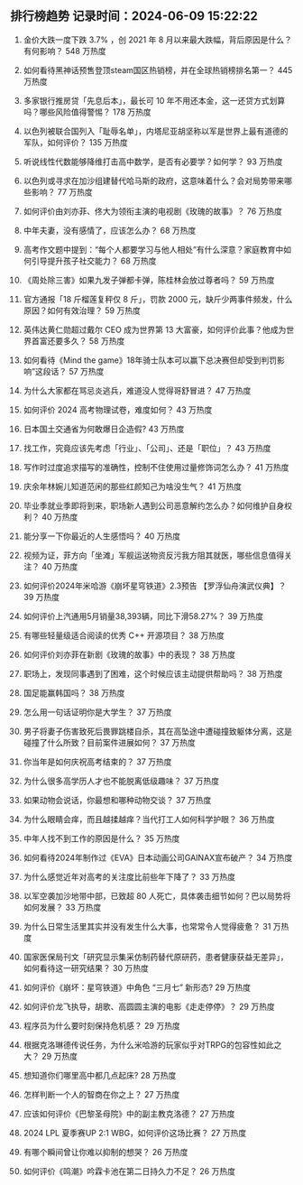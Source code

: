 
## 排行榜趋势 记录时间：2024-06-09 15:22:22
  
  1. 金价大跌一度下跌 3.7% ，创 2021 年 8 月以来最大跌幅，背后原因是什么？有何影响？ 548 万热度
    
  2. 如何看待黑神话预售登顶steam国区热销榜，并在全球热销榜排名第一？ 445 万热度
    
  3. 多家银行推房贷「先息后本」，最长可 10 年不用还本金，这一还贷方式划算吗？哪些风险值得警惕？ 178 万热度
    
  4. 以色列被联合国列入「耻辱名单」，内塔尼亚胡坚称以军是世界上最有道德的军队，如何评价？ 135 万热度
    
  5. 听说线性代数能够降维打击高中数学，是否有必要学？如何学？ 93 万热度
    
  6. 以色列或寻求在加沙组建替代哈马斯的政府，这意味着什么？会对局势带来哪些影响？ 77 万热度
    
  7. 如何评价由刘亦菲、佟大为领衔主演的电视剧《玫瑰的故事》？ 76 万热度
    
  8. 中年夫妻，没有感情了，应该怎么办？ 68 万热度
    
  9. 高考作文题中提到：“每个人都要学习与他人相处”有什么深意？家庭教育中如何引导提升孩子社交能力？ 68 万热度
    
  10. 《周处除三害》如果九发子弹都卡弹，陈桂林会放过尊者吗？ 59 万热度
    
  11. 官方通报「18 斤榴莲复秤仅 8 斤」，罚款 2000 元，缺斤少两事件频发，什么原因？如何有效治理？ 59 万热度
    
  12. 英伟达黄仁勋超过戴尔 CEO 成为世界第 13 大富豪，如何评价此事？他成为世界首富还要多久？ 58 万热度
    
  13. 如何看待《Mind the game》18年骑士队本可以赢下总决赛但却受到判罚影响”这段话？ 57 万热度
    
  14. 为什么大家都在骂忌炎逃兵，难道没人觉得哥舒冒进？ 47 万热度
    
  15. 如何评价 2024 高考物理试卷，难度如何？ 43 万热度
    
  16. 日本国土交通省为何敢爆日企造假? 43 万热度
    
  17. 找工作，究竟应该先考虑「行业」、「公司」、还是「职位」？ 43 万热度
    
  18. 写作时过度追求描写的准确性，控制不住使用过量修饰词怎么办？ 41 万热度
    
  19. 庆余年林婉儿知道范闲的那些红颜知己为啥没生气？ 41 万热度
    
  20. 毕业季就业季即将到来，职场新人遇到公司恶意解约怎么办？如何维护自身权利？ 40 万热度
    
  21. 能分享一下你最近的人生感悟吗？ 40 万热度
    
  22. 视频为证，菲方向「坐滩」军舰运送物资反污我方阻其就医，哪些信息值得关注？ 40 万热度
    
  23. 如何评价2024年米哈游《崩坏星穹铁道》2.3预告 【罗浮仙舟演武仪典】？ 39 万热度
    
  24. 如何评价上汽通用5月销量38,393辆，同比下滑58.27%？ 39 万热度
    
  25. 有哪些轻量级适合阅读的优秀 C++ 开源项目？ 38 万热度
    
  26. 如何评价刘亦菲在新剧《玫瑰的故事》中的表现？ 38 万热度
    
  27. 职场上，发现同事遇到了困难，这个时候应该主动提供帮助吗？ 38 万热度
    
  28. 国足能赢韩国吗？ 38 万热度
    
  29. 怎么用一句话证明你是大学生？ 37 万热度
    
  30. 男子将妻子伤害致死后畏罪跳楼自杀，其在高坠途中遭碰撞致躯体分离，这是碰撞了什么所致？目前案件进展如何？ 37 万热度
    
  31. 你当年是如何庆祝高考结束的？ 37 万热度
    
  32. 为什么很多高学历人才也不能脱离低级趣味？ 37 万热度
    
  33. 如果动物会说话，你最想和哪种动物交谈？ 37 万热度
    
  34. 为什么眼睛会痒，而且越揉越痒？当代打工人如何科学护眼？ 36 万热度
    
  35. 中年人找不到工作的原因是什么？ 35 万热度
    
  36. 如何看待2024年制作过《EVA》日本动画公司GAINAX宣布破产？ 34 万热度
    
  37. 为什么感觉近年对高考的关注度比前些年下降了？ 33 万热度
    
  38. 以军空袭加沙地带中部，已致超 80 人死亡，具体袭击细节如何？巴以局势将如何发展？ 33 万热度
    
  39. 为什么日常生活里其实并没有发生什么大事，也常常令人觉得疲惫？ 31 万热度
    
  40. 国家医保局刊文「研究显示集采仿制药替代原研药，患者健康获益无差异」，如何看待这一研究结果？ 30 万热度
    
  41. 如何评价《崩坏：星穹铁道》中角色 “三月七” 新形态? 29 万热度
    
  42. 如何评价龙飞执导，胡歌、高圆圆主演的电影《走走停停》？ 29 万热度
    
  43. 程序员为什么要时刻保持危机感？ 29 万热度
    
  44. 根据克洛琳德传说任务，为什么米哈游的玩家似乎对TRPG的包容性如此之大？ 29 万热度
    
  45. 想知道你们哪里高中都几点起床? 28 万热度
    
  46. 怎样判断一个人的智商在你之上？ 27 万热度
    
  47. 应该如何评价《巴黎圣母院》中的副主教克洛德？ 27 万热度
    
  48. 2024 LPL 夏季赛UP 2:1 WBG，如何评价这场比赛？ 27 万热度
    
  49. 有哪个瞬间曾让你难以抑制的想哭？ 26 万热度
    
  50. 如何评价《鸣潮》吟霖卡池在第二日持久力不足？ 26 万热度
    